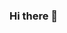 ### Hi there 👋

<!--
**ferlorza/ferlorza** is a ✨ _special_ ✨ repository because its `README.md` (this file) appears on your GitHub profile.

Here are some ideas to get you started:

- meu nome é fernanda lorza 
-estou estudando no alura 
-estou me desenvolvendo na linguagem javascript
-utilizo esse espaço para minha organização 
você pode entrar em contato comigo por 00001114940033sp@al.educacao.sp.gov.br
